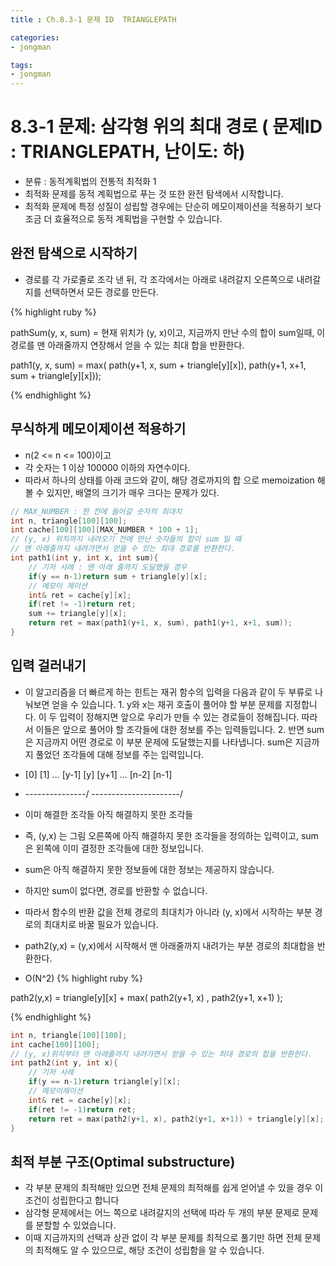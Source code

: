 ```yaml
---
title : Ch.8.3-1 문제 ID  TRIANGLEPATH

categories:
- jongman

tags:
- jongman
---
```


# 8.3-1 문제: 삼각형 위의 최대 경로 ( 문제ID : TRIANGLEPATH, 난이도: 하)
[algo]: <https://algospot.com/judge/problem/read/TRIANGLEPATH>

- 분류 : 동적계획법의 전통적 최적화 1
- 최적화 문제를 동적 계획법으로 푸는 것 또한 완전 탐색에서 시작합니다.
- 최적화 문제에 특정 성질이 성립할 경우에는 단순히 메모이제이션을 적용하기 보다 조금 더 효율적으로
  동적 계획법을 구현할 수 있습니다.

## 완전 탐색으로 시작하기

- 경로를 각 가로줄로 조각 낸 뒤, 각 조각에서는 아래로 내려갈지 오른쪽으로 내려갈지를 선택하면서 모든
  경로를 만든다.


{% highlight ruby %}

pathSum(y, x, sum) = 현재 위치가 (y, x)이고, 지금까지 만난 수의 합이 sum일때, 이 경로를 맨
아래줄까지 연장해서 얻을 수 있는 최대 합을 반환한다.

path1(y, x, sum) = max( path(y+1, x, sum + triangle[y][x]), path(y+1, x+1, sum + triangle[y][x]));

{% endhighlight %}

## 무식하게 메모이제이션 적용하기

- n(2 <= n <= 100)이고
- 각 숫자는 1 이상 100000 이하의 자연수이다.
- 따라서 하나의 상태를 아래 코드와 같이, 해당 경로까지의 합 으로 memoization 해볼 수 있지만,
  배열의 크기가 매우 크다는 문제가 있다. 
 
```cpp
// MAX_NUMBER : 한 칸에 들어갈 숫자의 최대치
int n, triangle[100][100];
int cache[100][100][MAX_NUMBER * 100 + 1];
// (y, x) 위치까지 내려오기 전에 만난 숫자들의 합이 sum 일 때
// 맨 아래줄까지 내려가면서 얻을 수 있는 최대 경로를 반환한다.
int path1(int y, int x, int sum){
    // 기저 사례 : 맨 아래 줄까지 도달했을 경우
    if(y == n-1)return sum + triangle[y][x];
    // 메모이 제이션
    int& ret = cache[y][x];
    if(ret != -1)return ret;
    sum += triangle[y][x];
    return ret = max(path1(y+1, x, sum), path1(y+1, x+1, sum));
}

```

## 입력 걸러내기
- 이 알고리즘을 더 빠르게 하는 힌트는 재귀 함수의 입력을 다음과 같이 두 부류로 나눠보면 얻을 수
  있습니다.
        1. y와  x는 재귀 호출이 풀어야 할 부분 문제를 지정합니다. 이 두 입력이 정해지면 앞으로
           우리가 만들 수 있는 경로들이 정해집니다. 따라서 이들은 앞으로 풀어야 할 조각들에 대한
           정보를 주는 입력들입니다.
        2. 반면 sum은 지금까지 어떤 경로로 이 부분 문제에 도달했는지를 나타냅니다. sum은 지금까지
           풀었던 조각들에 대해 정보를 주는 입력입니다.
- [0] [1] ... [y-1] [y] [y+1] ... [n-2] [n-1]
- \---------------/ \----------------------/
- 이미 해결한 조각들 아직 해결하지 못한 조각들

- 즉, (y,x) 는 그림 오른쪽에 아직 해결하지 못한 조각들을 정의하는 입력이고, sum은 왼쪽에 이미 결정한
  조각들에 대한 정보입니다.
- sum은 아직 해결하지 못한 정보들에 대한 정보는 제공하지 않습니다.
- 하지만 sum이 없다면, 경로를 반환할 수 없습니다.
- 따라서 함수의 반환 값을 전체 경로의 최대치가 아니라 (y, x)에서 시작하는 부분 경로의 최대치로 바꿀
  필요가 있습니다.

- path2(y,x) = (y,x)에서 시작해서 맨 아래줄까지 내려가는 부분 경로의 최대합을 반환한다.
- O(N^2)
{% highlight ruby %}

path2(y,x) = triangle[y][x] + max( path2(y+1, x) , path2(y+1, x+1) );

{% endhighlight %}


```cpp
int n, triangle[100][100];
int cache[100][100];
// (y, x)위치부터 맨 아래줄까지 내려가면서 얻을 수 있는 최대 경로의 합을 반환한다.
int path2(int y, int x){
    // 기저 사례
    if(y == n-1)return triangle[y][x];
    // 메모이제이션
    int& ret = cache[y][x];
    if(ret != -1)return ret;
    return ret = max(path2(y+1, x), path2(y+1, x+1)) + triangle[y][x];
}
```

## 최적 부분 구조(Optimal substructure)
- 각 부분 문제의 최적해만 있으면 전체 문제의 최적해를 쉽게 얻어낼 수 있을 경우 이 조건이 성립한다고
 합니다
- 삼각형 문제에서는 어느 쪽으로 내려갈지의 선택에 따라 두 개의 부분 문제로 문제를 분할할 수
  있었습니다.
- 이때 지금까지의 선택과 상관 없이 각 부분 문제를 최적으로 풀기만 하면 전체 문제의 최적해도 알 수
  있으므로, 해당 조건이 성립함을 알 수 있습니다.

